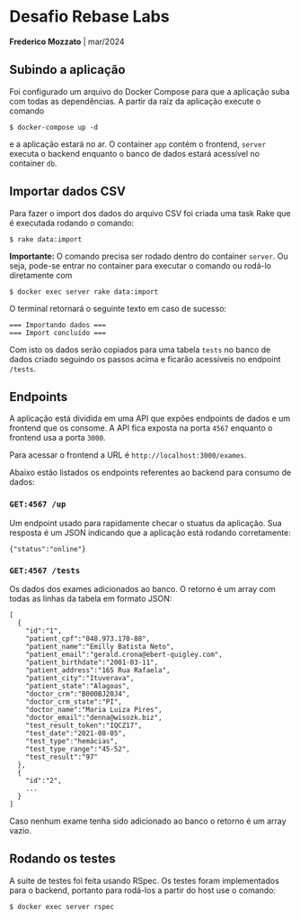 # Desafio Rebase Labs

**Frederico Mozzato** | mar/2024


## Subindo a aplicação
Foi configurado um arquivo do Docker Compose para que a aplicação suba com todas as dependências. A partir da raíz da aplicação execute o comando

```
$ docker-compose up -d
```

e a aplicação estará no ar. O container `app` contém o frontend, `server` executa o backend enquanto o banco de dados estará acessível no container `db`.


## Importar dados CSV
Para fazer o import dos dados do arquivo CSV foi criada uma task Rake que é executada rodando o comando:

```
$ rake data:import
```

**Importante:** O comando precisa ser rodado dentro do container `server`. Ou seja, pode-se entrar no container para executar o comando ou rodá-lo diretamente com

```
$ docker exec server rake data:import
```

O terminal retornará o seguinte texto em caso de sucesso:

```
=== Importando dados ===
=== Import concluído ===
```

Com isto os dados serão copiados para uma tabela `tests` no banco de dados criado seguindo os passos acima e ficarão acessíveis no endpoint `/tests`.



## Endpoints

A aplicação está dividida em uma API que expões endpoints de dados e um frontend que os consome. A API fica exposta na porta `4567` enquanto o frontend usa a porta `3000`. 

Para acessar o frontend a URL é `http://localhost:3000/exames`.

Abaixo estão listados os endpoints referentes ao backend para consumo de dados:

### `GET:4567 /up`
Um endpoint usado para rapidamente checar o stuatus da aplicação. Sua resposta é um JSON indicando que a aplicação está rodando corretamente:

```
{"status":"online"}
```

### `GET:4567 /tests`

Os dados dos exames adicionados ao banco. O retorno é um array com todas as linhas da tabela em formato JSON:

```
[
  {
    "id":"1",
    "patient_cpf":"048.973.170-88",
    "patient_name":"Emilly Batista Neto",
    "patient_email":"gerald.crona@ebert-quigley.com",
    "patient_birthdate":"2001-03-11",
    "patient_address":"165 Rua Rafaela",
    "patient_city":"Ituverava",
    "patient_state":"Alagoas",
    "doctor_crm":"B000BJ20J4",
    "doctor_crm_state":"PI",
    "doctor_name":"Maria Luiza Pires",
    "doctor_email":"denna@wisozk.biz",
    "test_result_token":"IQCZ17",
    "test_date":"2021-08-05",
    "test_type":"hemácias",
    "test_type_range":"45-52",
    "test_result":"97"
  },
  {
    "id":"2",
    ...
  }
]
```

Caso nenhum exame tenha sido adicionado ao banco o retorno é um array vazio.



## Rodando os testes
A suite de testes foi feita usando RSpec. Os testes foram implementados para o backend, portanto para rodá-los a partir do host use o comando:

```
$ docker exec server rspec
```
